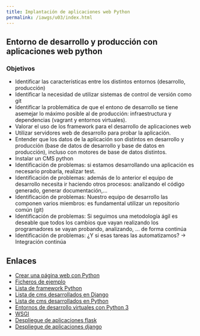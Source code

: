```yaml
---
title: Implantación de aplicaciones web Python
permalink: /iawgs/u03/index.html
---
```


## Entorno de desarrollo y producción con aplicaciones web python

### Objetivos

* Identificar las características entre los distintos entornos (desarrollo, producción)
* Identificar la necesidad de utilizar sistemas de control de versión como git
* Identificar la problemática de que el entono de desarrollo se tiene asemejar lo máximo posible al de producción: infraestructura y dependencias (vagrant y entornos virtuales).
* Valorar el uso de los framework para el desarrollo de aplicaciones web
* Utilizar servidores web de desarrollo para probar la aplicación.
* Entender que los datos de la aplicación son distintos en desarrollo y producción (base de datos de desarrollo y base de datos en producción), incluso con motores de base de datos distintos.
* Instalar un CMS python
* Identificación de problemas: si estamos desarrollando una aplicación es necesario probarla, realizar test.
* Identificación de problemas: además de lo anterior el equipo de desarrollo necesita ir haciendo otros procesos: analizando el código generado, generar documentación,...
* Identificación de problemas: Nuestro equipo de desarrollo las componen varios miembros: es fundamental utilizar un repositorio común (git)
* Identificación de problemas: Si seguimos una metodología ágil es deseable que todos los cambios que vayan realizando los programadores se vayan probando, analizando, ... de forma continúa
* Identificación de problemas: ¿Y si esas tareas las automatizamos? -> Integración continúa

## Enlaces

* [Crear una página web con Python](https://plataforma.josedomingo.org/pledin/cursos/flask/curso/u04/)
* [Ficheros de ejemplo](https://github.com/josedom24/python_web)
* [Lista de framework Python](https://wiki.python.org/moin/WebFrameworks)
* [Lista de cms desarrollados en Django](https://djangopackages.org/grids/g/cms/)
* [Lista de cms desarrollados en Python](https://wiki.python.org/moin/ContentManagementSystems)
* [Entornos de desarrollo virtuales con Python 3](https://openwebinars.net/blog/entornos-de-desarrollo-virtuales-con-python3/)
* [WSGI](http://wsgi.readthedocs.io/en/latest/)
* [Despliegue de aplicaciones flask](http://flask.pocoo.org/docs/0.12/deploying/)
* [Despliegue de aplicaciones django](https://docs.djangoproject.com/en/1.11/howto/deployment/wsgi/)

